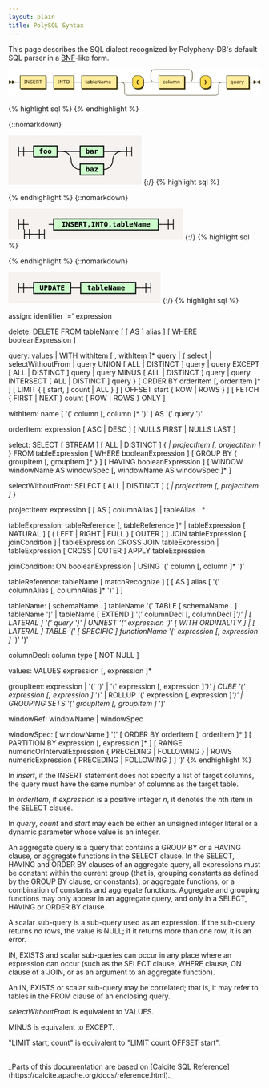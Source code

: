 ```yaml
---
layout: plain
title: PolySQL Syntax
---
```


This page describes the SQL dialect recognized by Polypheny-DB's default SQL parser in a [BNF](https://en.wikipedia.org/wiki/Backus%E2%80%93Naur_Form)-like form.

<!---
{::nomarkdown}

<!DOCTYPE html PUBLIC "-//W3C//DTD XHTML 1.0 Transitional//EN" "http://www.w3.org/TR/xhtml1/DTD/xhtml1-transitional.dtd"><html xmlns="http://www.w3.org/1999/xhtml">
   <head>
      <meta http-equiv="Content-Type" content="application/xhtml+xml; charset=UTF-8" />
      <meta name="generator" content="Railroad Diagram Generator 1.63" />
      <style type="text/css">
    ::-moz-selection
    {
      color: #FFFCF0;
      background: #0F0C00;
    }
    ::selection
    {
      color: #FFFCF0;
      background: #0F0C00;
    }
    .ebnf a, .grammar a
    {
      text-decoration: none;
    }
    .ebnf a:hover, .grammar a:hover
    {
      color: #050400;
      text-decoration: underline;
    }
    .signature
    {
      color: #806600;
      font-size: 11px;
      text-align: right;
    }
    body
    {
      font: normal 12px Verdana, sans-serif;
      color: #0F0C00;
      background: #FFFCF0;
    }
    a:link, a:visited
    {
      color: #0F0C00;
    }
    a:link.signature, a:visited.signature
    {
      color: #806600;
    }
    a.button, #tabs li a
    {
      padding: 0.25em 0.5em;
      border: 1px solid #806600;
      background: #F1E8C6;
      color: #806600;
      text-decoration: none;
      font-weight: bold;
    }
    a.button:hover, #tabs li a:hover
    {
      color: #050400;
      background: #FFF6D1;
      border-color: #050400;
    }
    #tabs
    {
      padding: 3px 10px;
      margin-left: 0;
      margin-top: 58px;
      border-bottom: 1px solid #0F0C00;
    }
    #tabs li
    {
      list-style: none;
      margin-left: 5px;
      display: inline;
    }
    #tabs li a
    {
      border-bottom: 1px solid #0F0C00;
    }
    #tabs li a.active
    {
      color: #0F0C00;
      background: #FFFCF0;
      border-color: #0F0C00;
      border-bottom: 1px solid #FFFCF0;
      outline: none;
    }
    #divs div
    {
      display: none;
      overflow:auto;
    }
    #divs div.active
    {
      display: block;
    }
    #text
    {
      border-color: #806600;
      background: #FFFEFA;
      color: #050400;
    }
    .small
    {
      vertical-align: top;
      text-align: right;
      font-size: 9px;
      font-weight: normal;
      line-height: 120%;
    }
    td.small
    {
      padding-top: 0px;
    }
    .hidden
    {
      visibility: hidden;
    }
    td:hover .hidden
    {
      visibility: visible;
    }
    div.download
    {
      display: none;
      background: #FFFCF0;
      position: absolute;
      right: 34px;
      top: 94px;
      padding: 10px;
      border: 1px dotted #0F0C00;
    }
    #divs div.ebnf, .ebnf code
    {
      display: block;
      padding: 10px;
      background: #FFF6D1;
      width: 992px;
    }
    #divs div.grammar
    {
      display: block;
      padding-left: 16px;
      padding-top: 2px;
      padding-bottom: 2px;
      background: #FFF6D1;
    }
    pre
    {
      margin: 0px;
    }
    .ebnf div
    {
      padding-left: 13ch;
      text-indent: -13ch;
    }
    .ebnf code, .grammar code, textarea, pre
    {
      font:12px SFMono-Regular,Consolas,Liberation Mono,Menlo,Courier,monospace;
    }
    tr.option-line td:first-child
    {
      text-align: right
    }
    tr.option-text td
    {
      padding-bottom: 10px
    }
    table.palette
    {
      border-top: 1px solid #050400;
      border-right: 1px solid #050400;
      margin-bottom: 4px
    }
    td.palette
    {
      border-bottom: 1px solid #050400;
      border-left: 1px solid #050400;
    }
    a.palette
    {
      padding: 2px 3px 2px 10px;
      text-decoration: none;
    }
    .palette
    {
      -webkit-user-select: none;
      -khtml-user-select: none;
      -moz-user-select: none;
      -o-user-select: none;
      -ms-user-select: none;
    }
  </style><svg xmlns="http://www.w3.org/2000/svg">
         <defs>
            <style type="text/css">
    @namespace "http://www.w3.org/2000/svg";
    .line                 {fill: none; stroke: #332900; stroke-width: 1;}
    .bold-line            {stroke: #141000; shape-rendering: crispEdges; stroke-width: 2;}
    .thin-line            {stroke: #1F1800; shape-rendering: crispEdges}
    .filled               {fill: #332900; stroke: none;}
    text.terminal         {font-family: Verdana, Sans-serif;
                            font-size: 12px;
                            fill: #141000;
                            font-weight: bold;
                          }
    text.nonterminal      {font-family: Verdana, Sans-serif;
                            font-size: 12px;
                            fill: #1A1400;
                            font-weight: normal;
                          }
    text.regexp           {font-family: Verdana, Sans-serif;
                            font-size: 12px;
                            fill: #1F1800;
                            font-weight: normal;
                          }
    rect, circle, polygon {fill: #332900; stroke: #332900;}
    rect.terminal         {fill: #FFDB4D; stroke: #332900; stroke-width: 1;}
    rect.nonterminal      {fill: #FFEC9E; stroke: #332900; stroke-width: 1;}
    rect.text             {fill: none; stroke: none;}
    polygon.regexp        {fill: #FFF4C7; stroke: #332900; stroke-width: 1;}
  </style>
         </defs></svg></head>
   <body>
      <xhtml:p xmlns:xhtml="http://www.w3.org/1999/xhtml" style="font-size: 14px; font-weight:bold"><xhtml:a name="insert">insert:</xhtml:a></xhtml:p><svg xmlns="http://www.w3.org/2000/svg" width="633" height="69">
         <defs>
            <style type="text/css">
    @namespace "http://www.w3.org/2000/svg";
    .line                 {fill: none; stroke: #332900; stroke-width: 1;}
    .bold-line            {stroke: #141000; shape-rendering: crispEdges; stroke-width: 2;}
    .thin-line            {stroke: #1F1800; shape-rendering: crispEdges}
    .filled               {fill: #332900; stroke: none;}
    text.terminal         {font-family: Verdana, Sans-serif;
                            font-size: 12px;
                            fill: #141000;
                            font-weight: bold;
                          }
    text.nonterminal      {font-family: Verdana, Sans-serif;
                            font-size: 12px;
                            fill: #1A1400;
                            font-weight: normal;
                          }
    text.regexp           {font-family: Verdana, Sans-serif;
                            font-size: 12px;
                            fill: #1F1800;
                            font-weight: normal;
                          }
    rect, circle, polygon {fill: #332900; stroke: #332900;}
    rect.terminal         {fill: #FFDB4D; stroke: #332900; stroke-width: 1;}
    rect.nonterminal      {fill: #FFEC9E; stroke: #332900; stroke-width: 1;}
    rect.text             {fill: none; stroke: none;}
    polygon.regexp        {fill: #FFF4C7; stroke: #332900; stroke-width: 1;}
  </style>
         </defs>
         <polygon points="9 33 1 29 1 37"/>
         <polygon points="17 33 9 29 9 37"/><a xmlns:xlink="http://www.w3.org/1999/xlink" xlink:href="#INSERT" xlink:title="INSERT">
            <rect x="31" y="19" width="64" height="32"/>
            <rect x="29" y="17" width="64" height="32" class="nonterminal"/>
            <text class="nonterminal" x="39" y="37">INSERT</text></a><a xmlns:xlink="http://www.w3.org/1999/xlink" xlink:href="#INTO" xlink:title="INTO">
            <rect x="115" y="19" width="50" height="32"/>
            <rect x="113" y="17" width="50" height="32" class="nonterminal"/>
            <text class="nonterminal" x="123" y="37">INTO</text></a><a xmlns:xlink="http://www.w3.org/1999/xlink" xlink:href="#tableName" xlink:title="tableName">
            <rect x="185" y="19" width="88" height="32"/>
            <rect x="183" y="17" width="88" height="32" class="nonterminal"/>
            <text class="nonterminal" x="193" y="37">tableName</text></a><rect x="313" y="19" width="26" height="32" rx="10"/>
         <rect x="311" y="17" width="26" height="32" class="terminal" rx="10"/>
         <text class="terminal" x="321" y="37">(</text><a xmlns:xlink="http://www.w3.org/1999/xlink" xlink:href="#column" xlink:title="column">
            <rect x="379" y="19" width="64" height="32"/>
            <rect x="377" y="17" width="64" height="32" class="nonterminal"/>
            <text class="nonterminal" x="387" y="37">column</text></a><rect x="483" y="19" width="26" height="32" rx="10"/>
         <rect x="481" y="17" width="26" height="32" class="terminal" rx="10"/>
         <text class="terminal" x="491" y="37">)</text><a xmlns:xlink="http://www.w3.org/1999/xlink" xlink:href="#query" xlink:title="query">
            <rect x="549" y="19" width="56" height="32"/>
            <rect x="547" y="17" width="56" height="32" class="nonterminal"/>
            <text class="nonterminal" x="557" y="37">query</text></a><svg:path xmlns:svg="http://www.w3.org/2000/svg" class="line" d="m17 33 h2 m0 0 h10 m64 0 h10 m0 0 h10 m50 0 h10 m0 0 h10 m88 0 h10 m20 0 h10 m26 0 h10 m20 0 h10 m64 0 h10 m-104 0 l20 0 m-1 0 q-9 0 -9 -10 l0 -12 q0 -10 10 -10 m84 32 l20 0 m-20 0 q10 0 10 -10 l0 -12 q0 -10 -10 -10 m-84 0 h10 m0 0 h74 m20 32 h10 m26 0 h10 m-236 0 h20 m216 0 h20 m-256 0 q10 0 10 10 m236 0 q0 -10 10 -10 m-246 10 v14 m236 0 v-14 m-236 14 q0 10 10 10 m216 0 q10 0 10 -10 m-226 10 h10 m0 0 h206 m20 -34 h10 m56 0 h10 m3 0 h-3"/>
         <polygon points="623 33 631 29 631 37"/>
         <polygon points="623 33 615 29 615 37"/></svg>
   </body>
</html>

<html>
  <head>
    <script src="jquery.js"></script>
    <script>
    $(function(){
      $("#includedContent").load("SyntaxRd.xhtml");
    });
    </script>
  </head>

  <body>
     <div id="includedContent"></div>
  </body>
</html>

{:/}
--->

![image](../../assets/RD's/insert.png)

{% highlight sql %}
{% endhighlight %}

{::nomarkdown}
<html>
<style>
     svg.railroad-diagram {
       background-color: hsl(30,20%,95%);
     }
     svg.railroad-diagram path {
       stroke-width: 1.5;
       stroke: black;
       fill: rgba(0,0,0,0);
     }
     svg.railroad-diagram text {
       font: bold 14px monospace;
       text-anchor: middle;
       white-space: pre;
     }
     svg.railroad-diagram text.diagram-text {
       font-size: 12px;
     }
     svg.railroad-diagram text.diagram-arrow {
       font-size: 16px;
     }
     svg.railroad-diagram text.label {
       text-anchor: start;
     }
     svg.railroad-diagram text.comment {
       font: italic 12px monospace;
     }
     svg.railroad-diagram g.non-terminal text {
       /*font-style: italic;*/
     }
     svg.railroad-diagram rect {
       stroke-width: 2;
       stroke: black;
       fill: #c5fcef;
     }
     svg.railroad-diagram rect.group-box {
       stroke: gray;
       stroke-dasharray: 10 5;
       fill: none;
     }
     svg.railroad-diagram path.diagram-text {
       stroke-width: 1.5;
       stroke: black;
       fill: white;
       cursor: help;
     }
     svg.railroad-diagram g.diagram-text:hover path.diagram-text {
       fill: #eee;
     }
</style>
<svg class="railroad-diagram" width="266" height="98" viewBox="0 0 266 98">
<g transform="translate(.5 .5)">
<g>
<path d="M20 21v20m10 -20v20m-10 -10h20"></path>
</g>
<path d="M40 31h10"></path>
<g class="terminal ">
<path d="M50 31h0"></path>
<path d="M97 31h0"></path>
<rect x="50" y="20" width="47" height="22"></rect>
<text x="73.5" y="35">foo</text>
</g>
<path d="M97 31h10"></path>
<g>
<path d="M107 31h0"></path>
<path d="M226 31h0"></path>
<path d="M107 31h36"></path>
<g class="terminal ">
<path d="M143 31h0"></path>
<path d="M190 31h0"></path>
<rect x="143" y="20" width="47" height="22"></rect>
<text x="166.5" y="35">bar</text>
</g>
<path d="M190 31h36"></path>
<path d="M107 31a18 18 0 0 1 18 18v0a18 18 0 0 0 18 18"></path>
<g class="terminal ">
<path d="M143 67h0"></path>
<path d="M190 67h0"></path>
<rect x="143" y="56" width="47" height="22"></rect>
<text x="166.5" y="71">baz</text>
</g>
<path d="M190 67a18 18 0 0 0 18 -18v0a18 18 0 0 1 18 -18"></path>
</g>
<path d="M 226 31 h 20 m -10 -10 v 20 m 10 -20 v 20"></path>
</g>
</svg>
</html> 
{:/}
{% highlight sql %}

{% endhighlight %}
{::nomarkdown}
<html>
<style>
     svg.railroad-diagram {
       background-color: hsl(30,20%,95%);
     }
     svg.railroad-diagram path {
       stroke-width: 1.5;
       stroke: black;
       fill: rgba(0,0,0,0);
     }
     svg.railroad-diagram text {
       font: bold 14px monospace;
       text-anchor: middle;
       white-space: pre;
     }
     svg.railroad-diagram text.diagram-text {
       font-size: 12px;
     }
     svg.railroad-diagram text.diagram-arrow {
       font-size: 16px;
     }
     svg.railroad-diagram text.label {
       text-anchor: start;
     }
     svg.railroad-diagram text.comment {
       font: italic 12px monospace;
     }
     svg.railroad-diagram g.non-terminal text {
       /*font-style: italic;*/
     }
     svg.railroad-diagram rect {
       stroke-width: 2;
       stroke: black;
       fill: hsl(120,100%,90%);
     }
     svg.railroad-diagram rect.group-box {
       stroke: gray;
       stroke-dasharray: 10 5;
       fill: none;
     }
     svg.railroad-diagram path.diagram-text {
       stroke-width: 1.5;
       stroke: black;
       fill: white;
       cursor: help;
     }
     svg.railroad-diagram g.diagram-text:hover path.diagram-text {
       fill: #eee;
     }
</style>
<svg class="railroad-diagram" width="349" height="62" viewBox="0 0 349 62">
<g transform="translate(.5 .5)">
<g>
<path d="M20 21v20m10 -20v20m-10 -10h20"></path>
</g>
<svg class="railroad-diagram" width="102" height="100" viewBox="0 0 102 100">
<g transform="translate(.5 .5)">
<g>
<path d="M31 40v20m10 -20v20m-10 -10h20"></path>
</g>
<path d="M 51 50 h 20 m -10 -10 v 20 m 10 -20 v 20"></path>
</g>
</svg>
<path d="M80 31h10"></path>
<g class="non-terminal ">
<path d="M90 31h0"></path>
<path d="M299 31h0"></path>
<rect x="90" y="20" width="209" height="22"></rect>
<text x="194.5" y="35">INSERT,INTO,tableName</text>
</g>
<path d="M299 31h10"></path>
<path d="M 309 31 h 20 m -10 -10 v 20 m 10 -20 v 20"></path>
</g>
</svg>
</html> 
{:/}
{% highlight sql %}

<!--- BNF start --->
{% endhighlight %}
{::nomarkdown}
<html>
<style>
     svg.railroad-diagram {
       background-color: hsl(30,20%,95%);
     }
     svg.railroad-diagram path {
       stroke-width: 1.5;
       stroke: black;
       fill: rgba(0,0,0,0);
     }
     svg.railroad-diagram text {
       font: bold 14px monospace;
       text-anchor: middle;
       white-space: pre;
     }
     svg.railroad-diagram text.diagram-text {
       font-size: 12px;
     }
     svg.railroad-diagram text.diagram-arrow {
       font-size: 16px;
     }
     svg.railroad-diagram text.label {
       text-anchor: start;
     }
     svg.railroad-diagram text.comment {
       font: italic 12px monospace;
     }
     svg.railroad-diagram g.non-terminal text {
       /*font-style: italic;*/
     }
     svg.railroad-diagram rect {
       stroke-width: 2;
       stroke: black;
       fill: hsl(120,100%,90%);
     }
     svg.railroad-diagram rect.group-box {
       stroke: gray;
       stroke-dasharray: 10 5;
       fill: none;
     }
     svg.railroad-diagram path.diagram-text {
       stroke-width: 1.5;
       stroke: black;
       fill: white;
       cursor: help;
     }
     svg.railroad-diagram g.diagram-text:hover path.diagram-text {
       fill: #eee;
     }
</style>
<svg class="railroad-diagram" width="304" height="62" viewBox="0 0 304 62">
<g transform="translate(.5 .5)">
<g>
<path d="M20 21v20m10 -20v20m-10 -10h20"></path>
</g>
<path d="M40 31h10"></path>
<g>
<path d="M50 31h0"></path>
<path d="M254 31h0"></path>
<g class="non-terminal ">
<path d="M50 31h0"></path>
<path d="M124 31h0"></path>
<rect x="50" y="20" width="74" height="22"></rect>
<text x="87" y="35">UPDATE</text>
</g>
<path d="M124 31h10"></path>
<path d="M134 31h10"></path>
<g class="non-terminal ">
<path d="M144 31h0"></path>
<path d="M254 31h0"></path>
<rect x="144" y="20" width="110" height="22"></rect>
<text x="199" y="35">tableName </text>
</g>
</g>
<path d="M254 31h10"></path>
<path d="M 264 31 h 20 m -10 -10 v 20 m 10 -20 v 20"></path>
</g>
</svg>
</html> 
{:/}
{% highlight sql %}
<!--- BNF end --->

assign:
      identifier '=' expression

delete:
      DELETE FROM tableName [ [ AS ] alias ]
      [ WHERE booleanExpression ]

query:
      values
  |   WITH withItem [ , withItem ]* query
  |   {
          select
      |   selectWithoutFrom
      |   query UNION [ ALL | DISTINCT ] query
      |   query EXCEPT [ ALL | DISTINCT ] query
      |   query MINUS [ ALL | DISTINCT ] query
      |   query INTERSECT [ ALL | DISTINCT ] query
      }
      [ ORDER BY orderItem [, orderItem ]* ]
      [ LIMIT { [ start, ] count | ALL } ]
      [ OFFSET start { ROW | ROWS } ]
      [ FETCH { FIRST | NEXT } count { ROW | ROWS } ONLY ]

withItem:
      name
      [ '(' column [, column ]* ')' ]
      AS '(' query ')'

orderItem:
      expression [ ASC | DESC ] [ NULLS FIRST | NULLS LAST ]

select:
      SELECT [ STREAM ] [ ALL | DISTINCT ]
          { *| projectItem [, projectItem ]* }
      FROM tableExpression
      [ WHERE booleanExpression ]
      [ GROUP BY { groupItem [, groupItem ]* } ]
      [ HAVING booleanExpression ]
      [ WINDOW windowName AS windowSpec [, windowName AS windowSpec ]* ]

selectWithoutFrom:
      SELECT [ ALL | DISTINCT ]
          { *| projectItem [, projectItem ]* }

projectItem:
      expression [ [ AS ] columnAlias ]
  |   tableAlias . *

tableExpression:
      tableReference [, tableReference ]*
  |   tableExpression [ NATURAL ] [ ( LEFT | RIGHT | FULL ) [ OUTER ] ] JOIN tableExpression [ joinCondition ]
  |   tableExpression CROSS JOIN tableExpression
  |   tableExpression [ CROSS | OUTER ] APPLY tableExpression

joinCondition:
      ON booleanExpression
  |   USING '(' column [, column ]* ')'

tableReference:
      tableName
      [ matchRecognize ]
      [ [ AS ] alias [ '(' columnAlias [, columnAlias ]* ')' ] ]

tableName:
      [ schemaName . ] tableName
      '(' TABLE [ schemaName . ] tableName ')'
  |   tableName [ EXTEND ] '(' columnDecl [, columnDecl ]*')'
  |   [ LATERAL ] '(' query ')'
  |   UNNEST '(' expression ')' [ WITH ORDINALITY ]
  |   [ LATERAL ] TABLE '(' [ SPECIFIC ] functionName '(' expression [, expression ]* ')' ')'

columnDecl:
      column type [ NOT NULL ]

values:
      VALUES expression [, expression ]*

groupItem:
      expression
  |   '(' ')'
  |   '(' expression [, expression ]*')'
  |   CUBE '(' expression [, expression ]* ')'
  |   ROLLUP '(' expression [, expression ]*')'
  |   GROUPING SETS '(' groupItem [, groupItem ]* ')'

windowRef:
      windowName
  |   windowSpec

windowSpec:
      [ windowName ]
      '('
      [ ORDER BY orderItem [, orderItem ]* ]
      [ PARTITION BY expression [, expression ]* ]
      [
          RANGE numericOrIntervalExpression { PRECEDING | FOLLOWING }
      |   ROWS numericExpression { PRECEDING | FOLLOWING }
      ]
      ')'
{% endhighlight %}

In *insert*, if the INSERT statement does not specify a list of target columns, the query must have the same number of columns as the target table.

In *orderItem*, if *expression* is a positive integer *n*, it denotes the <em>n</em>th item in the SELECT clause.

In *query*, *count* and *start* may each be either an unsigned integer literal or a dynamic parameter whose value is an integer.

An aggregate query is a query that contains a GROUP BY or a HAVING clause, or aggregate functions in the SELECT clause. In the SELECT, HAVING and ORDER BY clauses of an aggregate query, all expressions must be constant within the current group (that is, grouping constants as defined by the GROUP BY clause, or constants), or aggregate functions, or a combination of constants and aggregate functions. Aggregate and grouping functions may only appear in an aggregate query, and only in a SELECT, HAVING or ORDER BY clause.

A scalar sub-query is a sub-query used as an expression. If the sub-query returns no rows, the value is NULL; if it returns more than one row, it is an error.

IN, EXISTS and scalar sub-queries can occur in any place where an expression can occur (such as the SELECT clause, WHERE clause, ON clause of a JOIN, or as an argument to an aggregate function).

An IN, EXISTS or scalar sub-query may be correlated; that is, it may refer to tables in the FROM clause of an enclosing query.

*selectWithoutFrom* is equivalent to VALUES.

MINUS is equivalent to EXCEPT.

"LIMIT start, count" is equivalent to "LIMIT count OFFSET start".

<br>
_Parts of this documentation are based on [Calcite SQL Reference](https://calcite.apache.org/docs/reference.html)._
